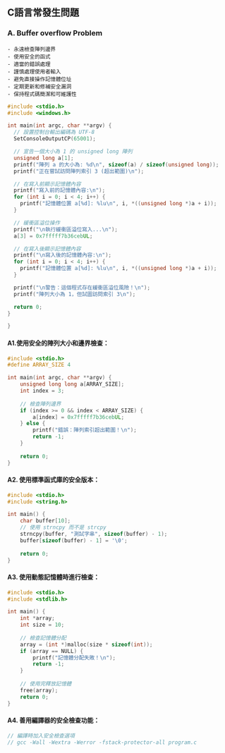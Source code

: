 ## C語言常發生問題

### A. Buffer overflow Problem
    - 永遠檢查陣列邊界
    - 使用安全的函式
    - 適當的錯誤處理
    - 謹慎處理使用者輸入
    - 避免直接操作記憶體位址
    - 定期更新和修補安全漏洞
    - 保持程式碼簡潔和可維護性
``` c
#include <stdio.h>
#include <windows.h>

int main(int argc, char **argv) {
  // 設置控制台輸出編碼為 UTF-8
  SetConsoleOutputCP(65001);

  // 宣告一個大小為 1 的 unsigned long 陣列
  unsigned long a[1];
  printf("陣列 a 的大小為: %d\n", sizeof(a) / sizeof(unsigned long));
  printf("正在嘗試訪問陣列索引 3 (超出範圍)\n");

  // 在寫入前顯示記憶體內容
  printf("寫入前的記憶體內容:\n");
  for (int i = 0; i < 4; i++) {
    printf("記憶體位置 a[%d]: %lu\n", i, *((unsigned long *)a + i));
  }

  // 緩衝區溢位操作
  printf("\n執行緩衝區溢位寫入...\n");
  a[3] = 0x7fffff7b36cebUL;

  // 在寫入後顯示記憶體內容
  printf("\n寫入後的記憶體內容:\n");
  for (int i = 0; i < 4; i++) {
    printf("記憶體位置 a[%d]: %lu\n", i, *((unsigned long *)a + i));
  }

  printf("\n警告：這個程式存在緩衝區溢位風險！\n");
  printf("陣列大小為 1，但試圖訪問索引 3\n");

  return 0;
}

}
```
#### A1.使用安全的陣列大小和邊界檢查：
``` c
#include <stdio.h>
#define ARRAY_SIZE 4

int main(int argc, char **argv) {
    unsigned long long a[ARRAY_SIZE];
    int index = 3;
    
    // 檢查陣列邊界
    if (index >= 0 && index < ARRAY_SIZE) {
        a[index] = 0x7fffff7b36cebUL;
    } else {
        printf("錯誤：陣列索引超出範圍！\n");
        return -1;
    }
    
    return 0;
}
```
#### A2. 使用標準函式庫的安全版本：
``` c
#include <stdio.h>
#include <string.h>

int main() {
    char buffer[10];
    // 使用 strncpy 而不是 strcpy
    strncpy(buffer, "測試字串", sizeof(buffer) - 1);
    buffer[sizeof(buffer) - 1] = '\0';
    
    return 0;
}
```
#### A3. 使用動態記憶體時進行檢查：
``` c
#include <stdio.h>
#include <stdlib.h>

int main() {
    int *array;
    int size = 10;
    
    // 檢查記憶體分配
    array = (int *)malloc(size * sizeof(int));
    if (array == NULL) {
        printf("記憶體分配失敗！\n");
        return -1;
    }
    
    // 使用完釋放記憶體
    free(array);
    return 0;
}
```
#### A4. 善用編譯器的安全檢查功能：
``` c
// 編譯時加入安全檢查選項
// gcc -Wall -Wextra -Werror -fstack-protector-all program.c
```
